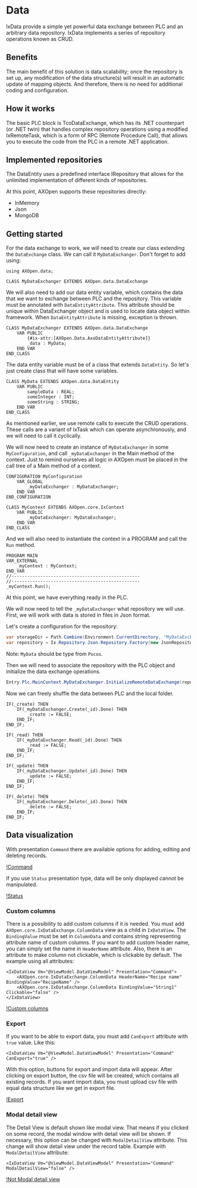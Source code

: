 # Data

IxData provide a simple yet powerful data exchange between PLC and an arbitrary data repository. IxData implements a series of repository operations known as CRUD.

## Benefits

The main benefit of this solution is data scalability; once the repository is set up, any modification of the data structure(s) will result in an automatic update of mapping objects. And therefore, there is no need for additional coding and configuration.

## How it works

The basic PLC block is TcoDataExchange, which has its .NET counterpart (or .NET twin) that handles complex repository operations using a modified IxRemoteTask, which is a form of RPC (Remote Procedure Call), that allows you to execute the code from the PLC in a remote .NET application.

## Implemented repositories

The DataEntity uses a predefined interface IRepository that allows for the unlimited implementation of different kinds of repositories.

At this point, AXOpen supports these repositories directly:

- InMemory
- Json
- MongoDB

## Getting started

For the data exchange to work, we will need to create our class extending the `DataExchange` class. We can call it `MyDataExchanger`. Don't forget to add using:
```
using AXOpen.data;
```

~~~
CLASS MyDataExchanger EXTENDS AXOpen.data.DataExchange 
~~~

We will also need to add our data entity variable, which contains the data that we want to exchange between PLC and the repository. This variable must be annotated with `DataEntityAttribute`. This attribute should be unique within DataExchanger object and is used to locate data object within framework. When `DataEntityAttribute` is missing, exception is thrown.

~~~
CLASS MyDataExchanger EXTENDS AXOpen.data.DataExchange
    VAR PUBLIC
        {#ix-attr:[AXOpen.Data.AxoDataEntityAttribute]}
        _data : MyData;
    END_VAR  
END_CLASS  
~~~

The data entity variable must be of a class that extends `DataEntity`. So let's just create class that will have some variables.

~~~
CLASS MyData EXTENDS AXOpen.data.DataEntity
    VAR PUBLIC
        sampleData : REAL;
        someInteger : INT;
        someString : STRING;
    END_VAR 
END_CLASS
~~~

As mentioned earlier, we use remote calls to execute the CRUD operations. These calls are a variant of IxTask which can operate asynchronously, and we will need to call it cyclically.

We will now need to create an instance of `MyDataExchanger` in some `MyConfiguration`, and call `_myDataExchanger` in the Main method of the context. Just to remind ourselves all logic in AXOpen must be placed in the call tree of a Main method of a context.

~~~
CONFIGURATION MyConfiguration
    VAR_GLOBAL
        _myDataExchanger : MyDataExchanger;
    END_VAR
END_CONFIGURATION
~~~

~~~
CLASS MyContext EXTENDS AXOpen.core.IxContext    
    VAR PUBLIC         
        _myDataExchanger: MyDataExchanger;
    END_VAR
END_CLASS
~~~

And we will also need to instantiate the context in a PROGRAM and call the `Run` method.

~~~
PROGRAM MAIN
VAR_EXTERNAL
    _myContext : MyContext;
END_VAR
//-------------------------------------------------
//-------------------------------------------------
_myContext.Run();
~~~

At this point, we have everything ready in the PLC.

We will now need to tell the `_myDataExchanger` what repository we will use. First, we will work with data is stored in files in Json format.

Let's create a configuration for the repository:

~~~ C#
var storageDir = Path.Combine(Environment.CurrentDirectory, "MyDataExchangeData");
var repository = Ix.Repository.Json.Repository.Factory(new JsonRepositorySettings<MyData>(storageDir));
~~~

Note: `MyData` should be type from `Pocos`.

Then we will need to associate the repository with the PLC object and initialize the data exchange operations.

~~~ C#
Entry.Plc.MainContext.MyDataExchanger.InitializeRemoteDataExchange(repository);
~~~

Now we can freely shuffle the data between PLC and the local folder.
```
IF(_create) THEN
    IF(_myDataExchanger.Create(_id).Done) THEN
        _create := FALSE;
    END_IF;
END_IF;

IF(_read) THEN
    IF(_myDataExchanger.Read(_id).Done) THEN
        _read := FALSE;
    END_IF;
END_IF;

IF(_update) THEN
    IF(_myDataExchanger.Update(_id).Done) THEN
        _update := FALSE;
    END_IF;
END_IF;

IF(_delete) THEN
    IF(_myDataExchanger.Delete(_id).Done) THEN
        _delete := FALSE;
    END_IF;
END_IF;
```

## Data visualization

With presentation `Command` there are available options for adding, editing and deleting records.

[!Command](~/articles/data/images/Command.png)

If you use `Status` presentation type, data will be only displayed cannot be manipulated.

[!Status](~/articles/data/images/Status.png)

### Custom columns

There is a possibility to add custom columns if it is needed. You must add `AXOpen.core.IxDataExchange.ColumnData` view as a child in `IxDataView`. The `BindingValue` must be set in `ColumnData` and contains string representing attribute name of custom columns. If you want to add custom header name, you can simply set the name in `HeaderName` attribute. Also, there is an attribute to make column not clickable, which is clickable by default. The example using all attributes:

~~~
<IxDataView Vm="@ViewModel.DataViewModel" Presentation="Command">
    <AXOpen.core.IxDataExchange.ColumnData HeaderName="Recipe name" BindingValue="RecipeName" />
    <AXOpen.core.IxDataExchange.ColumnData BindingValue="String1" Clickable="false" />
</IxDataView>
~~~

[!Custom columns](~/articles/data/images/CustomColumns.png)

### Export

If you want to be able to export data, you must add `CanExport` attribute with `true` value. Like this:

~~~
<IxDataView Vm="@ViewModel.DataViewModel" Presentation="Command" CanExport="true" />
~~~

With this option, buttons for export and import data will appear. After clicking on export button, the csv file will be created, which contains all existing records. If you want import data, you must upload csv file with equal data structure like we get in export file.

[!Export](~/articles/data/images/Export.png)

### Modal detail view

The Detail View is default shown like modal view. That means if you clicked on some record, the modal window with detail view will be shown. If necessary, this option can be changed with `ModalDetailView` attribute. This change will show detail view under the record table. Example with `ModalDetailView` attribute:

~~~
<IxDataView Vm="@ViewModel.DataViewModel" Presentation="Command" ModalDetailView="false" />
~~~

[!Not Modal detail view](~/articles/data/images/NotModal.png)
